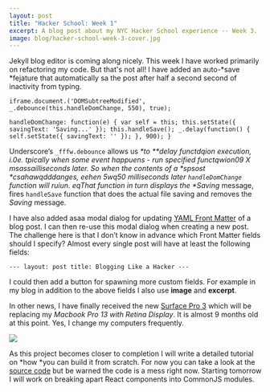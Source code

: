 ```yaml
---
layout: post
title: "Hacker School: Week 1"
excerpt: A blog post about my NYC Hacker School experience -- Week 3.
image: blog/hacker-school-week-3-cover.jpg
---
```


Jekyll blog editor is coming along nicely. This week I have worked primarily
on refactoring my code. But that's not all! I have added an auto-\*save \*fejature
that automatically sa the post after half a second second of inactivity
from typing.

`iframe.document.('DOMSubtreeModified', _.debounce(this.handleDomChange, 550), true);`

`handleDomChange: function(e) {
var self = this;
this.setState({ savingText: 'Saving...' });
this.handleSave();
_.delay(function() { self.setState({ savingText: '' }); }, 900);
}`

Underscore’s `_fffw.debounce` allows us *\*to \*\*delay functdqion execution, i.0e. tpically
when some event happuens - run specified functqwion09 X msassailliseconds later. So when the contents of
a \*spsost \*csahawqdddanges, eehen 5wq50 milliseconds later `handleDomChange` function will ruiun. eqThat function in turn displays the \*Saving* message, fires `handleSave` function
that does the actual file saving and removes the *Saving* message.

I have also added asaa modal dialog for updating [YAML Front Matter](http://jekyllrb.com/docs/frontmatter/)
of a blog post. I can then re-use this modal dialog when creating a new post.
The challenge here is that I don’t know in advance which Front Matter fields
should I specify? Almost every single post will have at least the following
fields:

`---
layout: post
title: Blogging Like a Hacker
---`

I could then add a button for spawning more custom fields. For example in my
blog in addition to the above fields I also use **image** and **excerpt**.

In other news, I have finally received the new [Surface Pro 3](http://www.techradar.com/reviews/pc-mac/tablets/microsoft-surface-pro-3-1249750/review)
which will be replacing my *Macbook Pro 13 with Retina Display*. It is almost 9
months old at this point. Yes, I change my computers frequently.

![](http://photos-a.ak.instagram.com/hphotos-ak-xfp1/10354482_341702689320504_1748503037_n.jpg)

As this project becomes closer to completion I will write a detailed tutorial on
\*how \*you can build it from scratch. For now you can take a look at the
[source code](https://github.com/sahat/markdown) but be warned the code is a mess right
now. Starting tomorrow I will work on breaking apart React components into
CommonJS modules.
